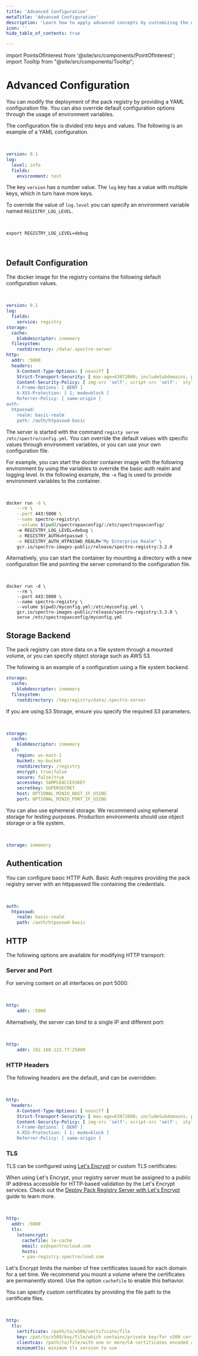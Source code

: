 ```yaml
---
title: 'Advanced Configuration'
metaTitle: 'Advanced Configuration'
description: 'Learn how to apply advanced concepts by customizing the deployments of the Packs registry.'
icon: ''
hide_table_of_contents: true

---
```





import PointsOfInterest from '@site/src/components/PointOfInterest';
import Tooltip from "@site/src/components/Tooltip";


# Advanced Configuration

You can modify the deployment of the pack registry by providing a YAML configuration file. You can also override default configuration options through the usage of environment variables.

The configuration file is divided into keys and values. The following is an example of a YAML configuration.

<br />

```yaml
version: 0.1
log:
  level: info
  fields:
    environment: test
```


The key `version` has a number value. The `log` key has a value with multiple keys, which in turn have more keys.

To override the value of `log.level` you can specify an environment variable named
`REGISTRY_LOG_LEVEL`.

<br />

```shell
export REGISTRY_LOG_LEVEL=debug
```

<br />

## Default Configuration

The docker image for the registry contains the following default configuration values.

<br />

```yaml
version: 0.1
log:
  fields:
    service: registry
storage:
  cache:
    blobdescriptor: inmemory
  filesystem:
    rootdirectory: /data/.spectro-server
http:
  addr: :5000
  headers:
    X-Content-Type-Options: [ nosniff ]
    Strict-Transport-Security: [ max-age=63072000; includeSubdomains; preload ]
    Content-Security-Policy: [ img-src 'self'; script-src 'self';  style-src 'self ]
    X-Frame-Options: [ DENY ]
    X-XSS-Protection: [ 1; mode=block ]
    Referrer-Policy: [ same-origin ]
auth:
  htpasswd:
    realm: basic-realm
    path: /auth/htpasswd-basic
```

The server is started with the command `registy serve /etc/spectro/config.yml`.
You can override the default values with specific values through environment
variables, or you can use your own configuration file.

For example, you can start the docker container image with the following environment by using the
variables to override the basic auth realm and logging level. In the following example, the `-e` flag is used to provide environment variables to the container.

<br />

```bash
docker run -d \
    --rm \
    --port 443:5000 \
    --name spectro-registry\
    --volume $(pwd)/spectropaxconfig/:/etc/spectropaxconfig/
    -e REGISTRY_LOG_LEVEL=debug \
    -e REGISTRY_AUTH=htpasswd \
    -e REGISTRY_AUTH_HTPASSWD_REALM="My Enterprise Realm" \
    gcr.io/spectro-images-public/release/spectro-registry:3.2.0
```

Alternatively, you can start the container by mounting a directory with a new configuration file and pointing the server command to the configuration file.

<br />

```shell
docker run -d \
    --rm \
    --port 443:5000 \
    --name spectro-registry \
    --volume $(pwd)/myconfig.yml:/etc/myconfig.yml \
    gcr.io/spectro-images-public/release/spectro-registry:3.3.0 \
    serve /etc/spectropaxconfig/myconfig.yml
```
## Storage Backend

The pack registry can store data on a file system through a mounted
volume, or you can specify object storage such as AWS S3.

The following is an example of a configuration using a file system backend.

```yaml
storage:
  cache:
    blobdescriptor: inmemory
  filesystem:
    rootdirectory: /tmp/registry/data/.spectro-server
```

If you are using S3 Storage, ensure you specify the required S3 parameters.

<br />

```yaml
storage:
  cache:
    blobdescriptor: inmemory
  s3:
    region: us-east-1
    bucket: my-bucket
    rootdirectory: /registry
    encrypt: true|false
    secure: false|true
    accesskey: SAMPLEACCESSKEY
    secretkey: SUPERSECRET
    host: OPTIONAL_MINIO_HOST_IF_USING
    port: OPTIONAL_MINIO_PORT_IF_USING
```

You can also use ephemeral storage. We recommend using ephemeral storage for testing purposes. Production environments should use object storage or a file system.

<br />

```yaml
storage: inmemory
```

## Authentication

You can configure basic HTTP Auth. Basic Auth requires providing the pack registry server with an httppasswd file containing the credentials.

<br />

```yaml
auth:
  htpasswd:
    realm: basic-realm
    path: /auth/htpasswd-basic
```

## HTTP

The following options are available for modifying HTTP transport:

### Server and Port

For serving content on all interfaces on port 5000:

<br />

```yaml
http:
    addr: :5000
```
Alternatively, the server can bind to a single IP and different port:

<br />

```yaml
http:
    addr: 192.168.122.77:25000
```
### HTTP Headers

The following headers are the default, and can be overridden:

<br />

```yaml
http:
  headers:
    X-Content-Type-Options: [ nosniff ]
    Strict-Transport-Security: [ max-age=63072000; includeSubdomains; preload ]
    Content-Security-Policy: [ img-src 'self'; script-src 'self';  style-src 'self ]
    X-Frame-Options: [ DENY ]
    X-XSS-Protection: [ 1; mode=block ]
    Referrer-Policy: [ same-origin ]
```
### TLS

TLS can be configured using [Let's Encrypt](https://letsencrypt.org) or custom TLS certificates:

When using Let's Encrypt, your registry server must be assigned to a public IP address accessible for HTTP-based validation by the Let's Encrypt services. Check out the [Deploy Pack Registry Server with Let's Encrypt](/registries-and-packs/adding-a-custom-registry#deploypackregistryserverwithletsencrypt) guide to learn more.

<br />

```yaml
http:
  addr: :5000
  tls:
    letsencrypt:
      cachefile: le-cache
      email: oz@spectrocloud.com
      hosts:
      - pax-registry.spectrocloud.com
```

Let's Encrypt limits the number of free certificates issued for each domain for a set time.
We recommend you mount a volume where the certificates are permanently stored. Use the
option `cachefile` to enable this behavior.

You can specify custom certificates by providing the file path to the certificate files.

<br />

```yaml
http:
  tls:
    certificate: /path/to/x509/certificate/file
    key: /pat/to/x509/key/file/which contains/private key/for x509 certificate above
    clientcas: /path/to/file/with one or more/CA certificates encoded as PEM
    minimumtls: minimum tls version to use
```
